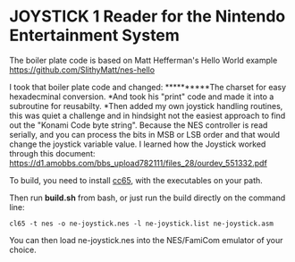 # JOYSTICK 1 Reader for the Nintendo Entertainment System

The boiler plate code is based on Matt Hefferman's Hello World example
https://github.com/SlithyMatt/nes-hello

I took that boiler plate code and changed:
**********The charset for easy hexadecminal conversion.
*And took his "print" code and made it into a subroutine for reusabilty.
*Then added my own joystick handling routines, this was quiet a challenge and in hindsight not the easiest approach to find out the "Konami Code byte string". Because the NES controller is read serially, and you can process the bits in MSB or LSB order and that would change the joystick variable value.
I learned how the Joystick worked through this document: https://d1.amobbs.com/bbs_upload782111/files_28/ourdev_551332.pdf


To build, you need to install [cc65](https://github.com/cc65/cc65), with the
executables on your path.

Then run **build.sh** from bash, or just run the build directly on the command line:

```
cl65 -t nes -o ne-joystick.nes -l ne-joystick.list ne-joystick.asm
```

You can then load ne-joystick.nes into the NES/FamiCom emulator of your choice. 
